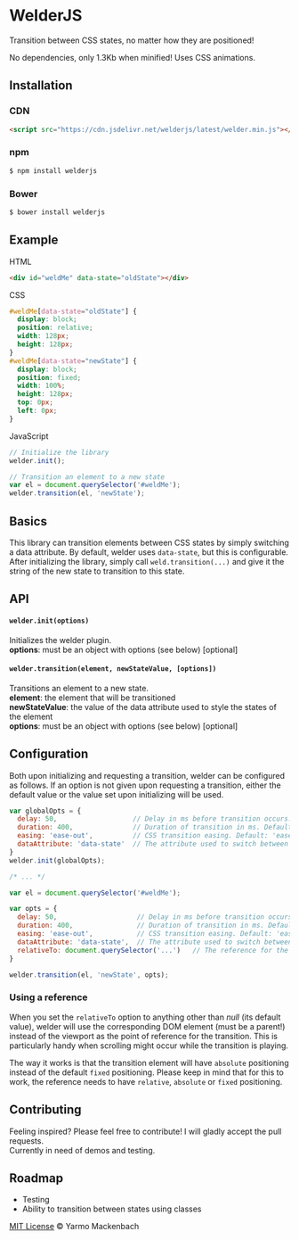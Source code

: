 # WelderJS

Transition between CSS states, no matter how they are positioned!

No dependencies, only 1.3Kb when minified! Uses CSS animations.

## Installation

### CDN

``` html
<script src="https://cdn.jsdelivr.net/welderjs/latest/welder.min.js"></script>
```

### npm
``` bash
$ npm install welderjs
```

### Bower
``` bash
$ bower install welderjs
```

## Example

HTML 

``` html
<div id="weldMe" data-state="oldState"></div>
```

CSS 

``` css
#weldMe[data-state="oldState"] {
  display: block;
  position: relative;
  width: 128px;
  height: 128px;
}
#weldMe[data-state="newState"] {
  display: block;
  position: fixed;
  width: 100%;
  height: 128px;
  top: 0px;
  left: 0px;
}
```

JavaScript

``` js
// Initialize the library
welder.init();

// Transition an element to a new state
var el = document.querySelector('#weldMe');
welder.transition(el, 'newState');
```

## Basics

This library can transition elements between CSS states by simply switching a data attribute. By default, welder uses `data-state`, but this is configurable. After initializing the library, simply call `weld.transition(...)` and give it the string of the new state to transition to this state.

## API

#### `welder.init(options)`

Initializes the welder plugin.  
**options**: must be an object with options (see below) [optional]

#### `welder.transition(element, newStateValue, [options])`

Transitions an element to a new state.  
**element**: the element that will be transitioned  
**newStateValue**: the value of the data attribute used to style the states of the element  
**options**: must be an object with options (see below) [optional]

## Configuration

Both upon initializing and requesting a transition, welder can be configured as follows. If an option is not given upon requesting a transition, either the default value or the value set upon initializing will be used.

``` js
var globalOpts = {
  delay: 50,                   // Delay in ms before transition occurs. Default (recommended): 50
  duration: 400,               // Duration of transition in ms. Default: 400
  easing: 'ease-out',          // CSS transition easing. Default: 'ease-out'
  dataAttribute: 'data-state'  // The attribute used to switch between states. Default: 'data-state'
}
welder.init(globalOpts);

/* ... */

var el = document.querySelector('#weldMe');

var opts = {
  delay: 50,                    // Delay in ms before transition occurs. Default (recommended): 50
  duration: 400,                // Duration of transition in ms. Default: 400
  easing: 'ease-out',           // CSS transition easing. Default: 'ease-out'
  dataAttribute: 'data-state',  // The attribute used to switch between states. Default: 'data-state'
  relativeTo: document.querySelector('...')   // The reference for the transition (see below). Default: null
}

welder.transition(el, 'newState', opts);
```

### Using a reference

When you set the `relativeTo` option to anything other than *null* (its default value), welder will use the corresponding DOM element (must be a parent!) instead of the viewport as the point of reference for the transition. This is particularly handy when scrolling might occur while the transition is playing.

The way it works is that the transition element will have `absolute` positioning instead of the default `fixed` positioning. Please keep in mind that for this to work, the reference needs to have `relative`, `absolute` or `fixed` positioning.

## Contributing

Feeling inspired? Please feel free to contribute! I will gladly accept the pull requests.  
Currently in need of demos and testing.

## Roadmap

- Testing
- Ability to transition between states using classes

[MIT License](http://yarmomackenbach.mit-license.org/) © Yarmo Mackenbach
